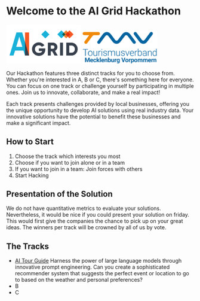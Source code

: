 # Welcome to the AI Grid Hackathon
<img src="imgs/ai_grid.png" width="200">
<img src="imgs/tourism.svg" width="200">


Our Hackathon features three distinct tracks for you to choose from. Whether you're interested in A, B or C, there's something here for everyone. You can focus on one track or challenge yourself by participating in multiple ones. Join us to innovate, collaborate, and make a real impact!

Each track presents challenges provided by local businesses, offering you the unique opportunity to develop AI solutions using real industry data. Your innovative solutions have the potential to benefit these businesses and make a significant impact.

## How to Start

1. Choose the track which interests you most
2. Choose if you want to join alone or in a team
3. If you want to join in a team: Join forces with others
4. Start Hacking

## Presentation of the Solution

We do not have quantitative metrics to evaluate your solutions. Nevertheless, it would be nice if you could present your solution on friday. This would first give the companies the chance to pick up on your great ideas. The winners per track will be crowned by all of us by vote.

## The Tracks

- [AI Tour Guide](tourism_mv.md) Harness the power of large language models through innovative prompt engineering. Can you create a sophisticated recommender system that suggests the perfect event or location to go to based on the weather and personal preferences?
- B
- C

